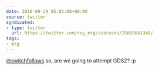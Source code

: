 ```yaml
---
date: 2010-09-29 05:03:08+00:00
source: twitter
syndicated:
- type: twitter
  url: https://twitter.com/roy_mtg/statuses/25855641346/
tags:
- mtg
---
```


[@switchfollows](https://twitter.com/switchfollows/) so, are we going to attempt GDS2? :p